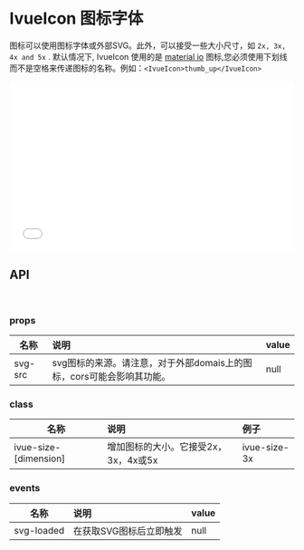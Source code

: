 # IvueIcon 图标字体


图标可以使用图标字体或外部SVG。此外，可以接受一些大小尺寸，如 ```2x, 3x, 4x and 5x``` . 默认情况下, IvueIcon 使用的是 [material io](https://material.io/tools/icons/?icon=mood_bad&style=baseline) 图标,您必须使用下划线而不是空格来传递图标的名称。例如：```<IvueIcon>thumb_up</IvueIcon>```


<iframe width="100%" height="300" src="//jsfiddle.net/qq282126990/79a13se8/4/embedded/result,html/" allowfullscreen="allowfullscreen" allowpaymentrequest frameborder="0"></iframe>


## API
<br>

### props    

| 名称   | 说明                                                                  | value |
| ------ | :-------------------------------------------------------------------- | :---- |
| svg-src | svg图标的来源。请注意，对于外部domais上的图标，cors可能会影响其功能。 | null  |


### class

| 名称                  | 说明                                 | 例子         |
| --------------------- | :----------------------------------- | :----------- |
| ivue-size-[dimension] | 增加图标的大小。它接受2x，3x，4x或5x | ivue-size-3x |

### events    

| 名称        | 说明                    | value |
| ----------- | :---------------------- | :---- |
| svg-loaded | 在获取SVG图标后立即触发 | null  |